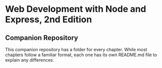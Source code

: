 # Web Development with Node and Express, 2nd Edition
## Companion Repository

This companion repository has a folder for every chapter.  While most chapters
follow a familiar format, each one has its own README.md file to explain any
differences.
